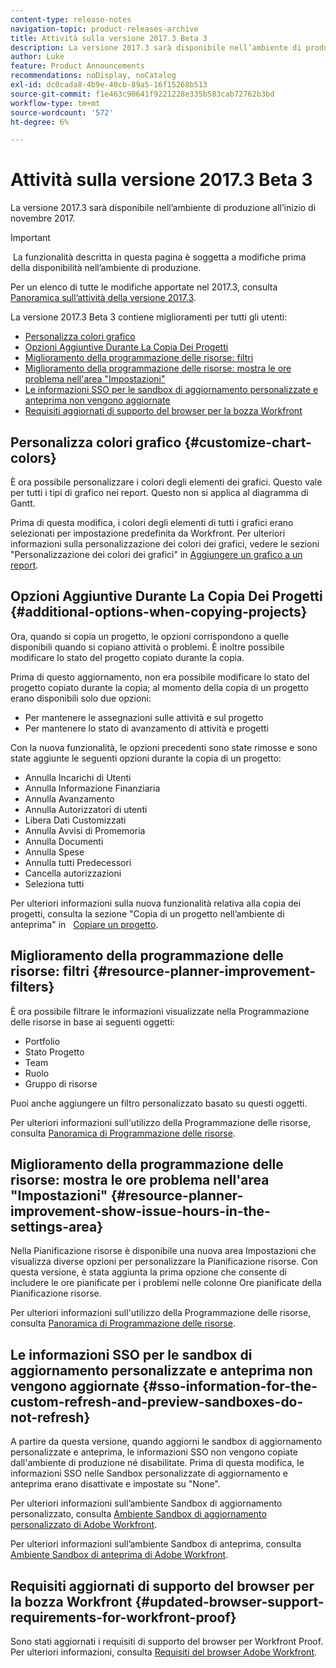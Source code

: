 ```yaml
---
content-type: release-notes
navigation-topic: product-releases-archive
title: Attività sulla versione 2017.3 Beta 3
description: La versione 2017.3 sarà disponibile nell’ambiente di produzione all’inizio di novembre 2017.
author: Luke
feature: Product Announcements
recommendations: noDisplay, noCatalog
exl-id: dc0cada8-4b9e-40cb-89a5-16f15268b513
source-git-commit: f1e463c90641f9221228e335b583cab72762b3bd
workflow-type: tm+mt
source-wordcount: '572'
ht-degree: 6%

---
```


# Attività sulla versione 2017.3 Beta 3

La versione 2017.3 sarà disponibile nell’ambiente di produzione all’inizio di novembre 2017.

>[!IMPORTANT]
>
> La funzionalità descritta in questa pagina è soggetta a modifiche prima della disponibilità nell’ambiente di produzione.

Per un elenco di tutte le modifiche apportate nel 2017.3, consulta  [Panoramica sull’attività della versione 2017.3](../../../../product-announcements/product-releases/quarterly-release-archive/2017.3-release-activity/2017-3-release-activity-overview.md).

La versione 2017.3 Beta 3 contiene miglioramenti per tutti gli utenti:

* [Personalizza colori grafico](#customize-chart-colors)
* [Opzioni Aggiuntive Durante La Copia Dei Progetti](#additional-options-when-copying-projects)
* [Miglioramento della programmazione delle risorse: filtri](#resource-planner-improvement-filters)
* [Miglioramento della programmazione delle risorse: mostra le ore problema nell&#39;area &quot;Impostazioni&quot;](#resource-planner-improvement-show-issue-hours-in-the-settings-area)
* [Le informazioni SSO per le sandbox di aggiornamento personalizzate e anteprima non vengono aggiornate](#sso-information-for-the-custom-refresh-and-preview-sandboxes-do-not-refresh)
* [Requisiti aggiornati di supporto del browser per la bozza Workfront](#updated-browser-support-requirements-for-workfront-proof)

## Personalizza colori grafico {#customize-chart-colors}

È ora possibile personalizzare i colori degli elementi dei grafici. Questo vale per tutti i tipi di grafico nei report. Questo non si applica al diagramma di Gantt.

Prima di questa modifica, i colori degli elementi di tutti i grafici erano selezionati per impostazione predefinita da Workfront. Per ulteriori informazioni sulla personalizzazione dei colori dei grafici, vedere le sezioni &quot;Personalizzazione dei colori dei grafici&quot; in [Aggiungere un grafico a un report](../../../../reports-and-dashboards/reports/creating-and-managing-reports/add-chart-report.md).

## Opzioni Aggiuntive Durante La Copia Dei Progetti {#additional-options-when-copying-projects}

Ora, quando si copia un progetto, le opzioni corrispondono a quelle disponibili quando si copiano attività o problemi. È inoltre possibile modificare lo stato del progetto copiato durante la copia.

Prima di questo aggiornamento, non era possibile modificare lo stato del progetto copiato durante la copia; al momento della copia di un progetto erano disponibili solo due opzioni:

* Per mantenere le assegnazioni sulle attività e sul progetto
* Per mantenere lo stato di avanzamento di attività e progetti

Con la nuova funzionalità, le opzioni precedenti sono state rimosse e sono state aggiunte le seguenti opzioni durante la copia di un progetto:

* Annulla Incarichi di Utenti
* Annulla Informazione Finanziaria
* Annulla Avanzamento
* Annulla Autorizzatori di utenti
* Libera Dati Customizzati
* Annulla Avvisi di Promemoria
* Annulla Documenti
* Annulla Spese
* Annulla tutti Predecessori
* Cancella autorizzazioni
* Seleziona tutti

Per ulteriori informazioni sulla nuova funzionalità relativa alla copia dei progetti, consulta la sezione &quot;Copia di un progetto nell’ambiente di anteprima&quot; in   [Copiare un progetto](../../../../manage-work/projects/manage-projects/copy-project.md).

## Miglioramento della programmazione delle risorse: filtri {#resource-planner-improvement-filters}

È ora possibile filtrare le informazioni visualizzate nella Programmazione delle risorse in base ai seguenti oggetti:

* Portfolio
* Stato Progetto
* Team
* Ruolo
* Gruppo di risorse

Puoi anche aggiungere un filtro personalizzato basato su questi oggetti.

Per ulteriori informazioni sull&#39;utilizzo della Programmazione delle risorse, consulta [Panoramica di Programmazione delle risorse](../../../../resource-mgmt/resource-planning/get-started-resource-planner.md). 

## Miglioramento della programmazione delle risorse: mostra le ore problema nell&#39;area &quot;Impostazioni&quot; {#resource-planner-improvement-show-issue-hours-in-the-settings-area}

Nella Pianificazione risorse è disponibile una nuova area Impostazioni che visualizza diverse opzioni per personalizzare la Pianificazione risorse. Con questa versione, è stata aggiunta la prima opzione che consente di includere le ore pianificate per i problemi nelle colonne Ore pianificate della Pianificazione risorse.

Per ulteriori informazioni sull&#39;utilizzo della Programmazione delle risorse, consulta [Panoramica di Programmazione delle risorse](../../../../resource-mgmt/resource-planning/get-started-resource-planner.md).

## Le informazioni SSO per le sandbox di aggiornamento personalizzate e anteprima non vengono aggiornate {#sso-information-for-the-custom-refresh-and-preview-sandboxes-do-not-refresh}

A partire da questa versione, quando aggiorni le sandbox di aggiornamento personalizzate e anteprima, le informazioni SSO non vengono copiate dall&#39;ambiente di produzione né disabilitate. Prima di questa modifica, le informazioni SSO nelle Sandbox personalizzate di aggiornamento e anteprima erano disattivate e impostate su &quot;None&quot;.

Per ulteriori informazioni sull’ambiente Sandbox di aggiornamento personalizzato, consulta [Ambiente Sandbox di aggiornamento personalizzato di Adobe Workfront](../../../../administration-and-setup/set-up-workfront/workfront-testing-environments/wf-custom-refresh-sandbox-environment.md).

Per ulteriori informazioni sull’ambiente Sandbox di anteprima, consulta [Ambiente Sandbox di anteprima di Adobe Workfront](../../../../administration-and-setup/set-up-workfront/workfront-testing-environments/wf-preview-sandbox-environment.md).

## Requisiti aggiornati di supporto del browser per la bozza Workfront {#updated-browser-support-requirements-for-workfront-proof}

Sono stati aggiornati i requisiti di supporto del browser per Workfront Proof. Per ulteriori informazioni, consulta [Requisiti del browser Adobe Workfront](../../../../workfront-basics/workfront-browser-requirements.md).
